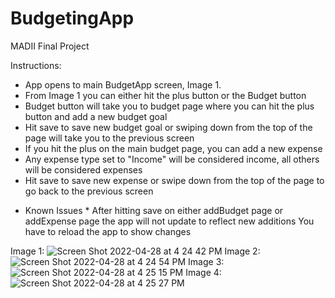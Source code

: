 # BudgetingApp
MADII Final Project

Instructions:
- App opens to main BudgetApp screen, Image 1.
- From Image 1 you can either hit the plus button or the Budget button 
- Budget button will take you to budget page where you can hit the plus button and add a new budget goal
- Hit save to save new budget goal or swiping down from the top of the page will take you to the previous screen
- If you hit the plus on the main budget page, you can add a new expense
- Any expense type set to "Income" will be considered income, all others will be considered expenses
- Hit save to save new expense or swipe down from the top of the page to go back to the previous screen

* Known Issues *
After hitting save on either addBudget page or addExpense page the app will not update to reflect new additions
You have to reload the app to show changes


Image 1: ![Screen Shot 2022-04-28 at 4 24 42 PM](https://user-images.githubusercontent.com/47338961/165848405-c49209d1-4472-4a3f-b3ee-0f4a98680c8f.png)
Image 2: ![Screen Shot 2022-04-28 at 4 24 54 PM](https://user-images.githubusercontent.com/47338961/165848408-a0a80ee3-cebb-4c68-8ce2-5c327dd96ec7.png)
Image 3: ![Screen Shot 2022-04-28 at 4 25 15 PM](https://user-images.githubusercontent.com/47338961/165848435-74beb20e-b104-4d18-82f8-ac5b3d8357d3.png)
Image 4: ![Screen Shot 2022-04-28 at 4 25 27 PM](https://user-images.githubusercontent.com/47338961/165848476-678b31aa-a918-4f1f-a50d-6e3c1c3e9484.png)

